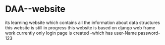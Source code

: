 # DAA--website
its learning website which contains all the information about data structures 
this website is still in progress 
this website is based on django web frame work
currently only login page is created -which has
user-Name
password-123

